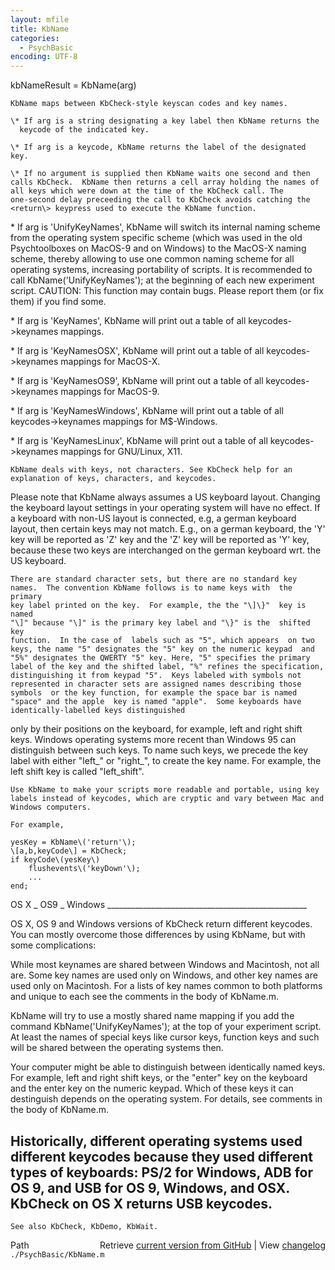 ```yaml
---
layout: mfile
title: KbName
categories:
  - PsychBasic
encoding: UTF-8
---
```


kbNameResult = KbName\(arg\)

    KbName maps between KbCheck-style keyscan codes and key names.

    \* If arg is a string designating a key label then KbName returns the
      keycode of the indicated key.

    \* If arg is a keycode, KbName returns the label of the designated key.

    \* If no argument is supplied then KbName waits one second and then
    calls KbCheck.  KbName then returns a cell array holding the names of
    all keys which were down at the time of the KbCheck call. The
    one-second delay preceeding the call to KbCheck avoids catching the
    <return\> keypress used to execute the KbName function.

  \* If arg is 'UnifyKeyNames', KbName will switch its internal naming
    scheme from the operating system specific scheme \(which was used in
    the old Psychtoolboxes on MacOS-9 and on Windows\) to the MacOS-X
    naming scheme, thereby allowing to use one common naming scheme for
    all operating systems, increasing portability of scripts. It is
    recommended to call KbName\('UnifyKeyNames'\); at the beginning of each
    new experiment script.
      CAUTION: This function may contain bugs. Please report them \(or fix
      them\) if you find some.

  \* If arg is 'KeyNames', KbName will print out a table of all
    keycodes-\>keynames mappings.

  \* If arg is 'KeyNamesOSX', KbName will print out a table of all
    keycodes-\>keynames mappings for MacOS-X.

  \* If arg is 'KeyNamesOS9', KbName will print out a table of all
    keycodes-\>keynames mappings for MacOS-9.

  \* If arg is 'KeyNamesWindows', KbName will print out a table of all
    keycodes-\>keynames mappings for M$-Windows.

  \* If arg is 'KeyNamesLinux', KbName will print out a table of all
    keycodes-\>keynames mappings for GNU/Linux, X11.

    KbName deals with keys, not characters. See KbCheck help for an
    explanation of keys, characters, and keycodes.

  Please note that KbName always assumes a US keyboard layout. Changing
  the keyboard layout settings in your operating system will have no
  effect. If a keyboard with non-US layout is connected, e.g, a german
  keyboard layout, then certain keys may not match. E.g., on a german
  keyboard, the 'Y' key will be reported as 'Z' key and the 'Z' key will
  be reported as 'Y' key, because these two keys are interchanged on the
  german keyboard wrt. the US keyboard.

    There are standard character sets, but there are no standard key
    names.  The convention KbName follows is to name keys with  the primary
    key label printed on the key.  For example, the the "\]\}"  key is named
    "\]" because "\]" is the primary key label and "\}" is the  shifted key
    function.  In the case of  labels such as "5", which appears  on two
    keys, the name "5" designates the "5" key on the numeric keypad  and
    "5%" designates the QWERTY "5" key. Here, "5" specifies the primary
    label of the key and the shifted label, "%" refines the specification,
    distinguishing it from keypad "5".  Keys labeled with symbols not
    represented in character sets are assigned names describing those
    symbols  or the key function, for example the space bar is named
    "space" and the apple  key is named "apple".  Some keyboards have
    identically-labelled keys distinguished
  only by their positions on the keyboard, for example, left and right
  shift  keys.  Windows operating systems more recent than Windows 95 can
  distinguish between such keys.  To name such keys, we precede the key
  label with either  "left\_" or "right\_", to create the key name.  For
  example, the left shift key  is called "left\_shift".

    Use KbName to make your scripts more readable and portable, using key
    labels instead of keycodes, which are cryptic and vary between Mac and
    Windows computers.

    For example,

    yesKey = KbName\('return'\);
    \[a,b,keyCode\] = KbCheck;
    if keyCode\(yesKey\)
        flushevents\('keyDown'\);
        ...
    end;

OS X \_ OS9 \_ Windows \_\_\_\_\_\_\_\_\_\_\_\_\_\_\_\_\_\_\_\_\_\_\_\_\_\_\_\_\_\_\_\_\_\_\_\_\_\_\_\_\_\_\_\_\_\_\_\_\_\_

  OS X, OS 9 and Windows versions of KbCheck return different keycodes.
  You can mostly  overcome those differences by using KbName, but with
  some complications:

  While most keynames are shared between Windows and Macintosh, not all
  are. Some key names are used only on Windows, and other key names are
  used only on Macintosh. For a lists of key names common to both
  platforms and unique to each see the comments in the  body of KbName.m.

  KbName will try to use a mostly shared name mapping if you add the
  command KbName\('UnifyKeyNames'\); at the top of your experiment script.
  At least the names of special keys like cursor keys, function keys and
  such will be shared between the operating systems then.

  Your computer might be able to distinguish between identically named
  keys.  For example, left and right shift keys, or the "enter" key on
  the keyboard and the enter key on the numeric keypad. Which of these
  keys it can destinguish depends on the operating system. For details,
  see comments in the body of KbName.m.

  Historically, different operating systems used different keycodes
  because they used different types of keyboards: PS/2 for Windows, ADB
  for OS 9, and USB for OS 9, Windows, and OSX.  KbCheck on OS X returns
  USB keycodes.
----

    See also KbCheck, KbDemo, KbWait.


<div class="code_header" style="text-align:right;">
  <span style="float:left;">Path&nbsp;&nbsp;</span> <span class="counter">Retrieve <a href=
  "https://raw.github.com/Psychtoolbox-3/Psychtoolbox-3/beta/./PsychBasic/KbName.m">current version from GitHub</a> | View <a href=
  "https://github.com/Psychtoolbox-3/Psychtoolbox-3/commits/beta/./PsychBasic/KbName.m">changelog</a></span>
</div>
<div class="code">
  <code>./PsychBasic/KbName.m</code>
</div>
